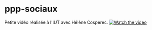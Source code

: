 # ppp-sociaux
Petite vidéo réalisée à l'IUT avec Hélène Cosperec.
 [![Watch the video](https://raw.github.com/GabLeRoux/WebMole/master/ressources/WebMole_Youtube_Video.png)](http://youtu.be/vt5fpE0bzSY) 


